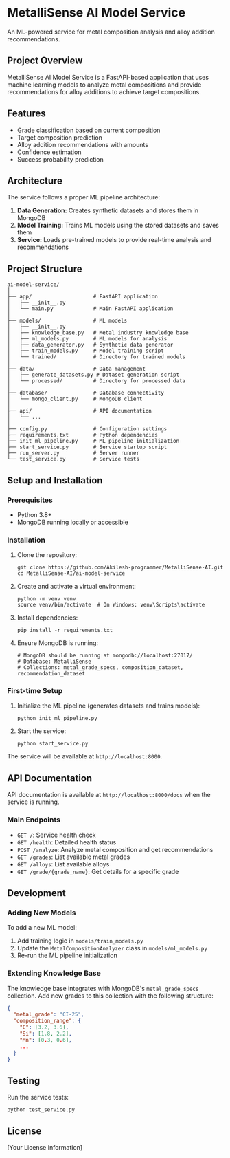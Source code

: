 # MetalliSense AI Model Service

An ML-powered service for metal composition analysis and alloy addition recommendations.

## Project Overview

MetalliSense AI Model Service is a FastAPI-based application that uses machine learning models to analyze metal compositions and provide recommendations for alloy additions to achieve target compositions.

## Features

- Grade classification based on current composition
- Target composition prediction
- Alloy addition recommendations with amounts
- Confidence estimation
- Success probability prediction

## Architecture

The service follows a proper ML pipeline architecture:

1. **Data Generation:** Creates synthetic datasets and stores them in MongoDB
2. **Model Training:** Trains ML models using the stored datasets and saves them
3. **Service:** Loads pre-trained models to provide real-time analysis and recommendations

## Project Structure

```
ai-model-service/
│
├── app/                    # FastAPI application
│   ├── __init__.py
│   └── main.py             # Main FastAPI application
│
├── models/                 # ML models
│   ├── __init__.py
│   ├── knowledge_base.py   # Metal industry knowledge base
│   ├── ml_models.py        # ML models for analysis
│   ├── data_generator.py   # Synthetic data generator
│   ├── train_models.py     # Model training script
│   └── trained/            # Directory for trained models
│
├── data/                   # Data management
│   ├── generate_datasets.py # Dataset generation script
│   └── processed/          # Directory for processed data
│
├── database/               # Database connectivity
│   └── mongo_client.py     # MongoDB client
│
├── api/                    # API documentation
│   └── ...
│
├── config.py               # Configuration settings
├── requirements.txt        # Python dependencies
├── init_ml_pipeline.py     # ML pipeline initialization
├── start_service.py        # Service startup script
├── run_server.py           # Server runner
└── test_service.py         # Service tests
```

## Setup and Installation

### Prerequisites

- Python 3.8+
- MongoDB running locally or accessible

### Installation

1. Clone the repository:
   ```
   git clone https://github.com/Akilesh-programmer/MetalliSense-AI.git
   cd MetalliSense-AI/ai-model-service
   ```

2. Create and activate a virtual environment:
   ```
   python -m venv venv
   source venv/bin/activate  # On Windows: venv\Scripts\activate
   ```

3. Install dependencies:
   ```
   pip install -r requirements.txt
   ```

4. Ensure MongoDB is running:
   ```
   # MongoDB should be running at mongodb://localhost:27017/
   # Database: MetalliSense
   # Collections: metal_grade_specs, composition_dataset, recommendation_dataset
   ```

### First-time Setup

1. Initialize the ML pipeline (generates datasets and trains models):
   ```
   python init_ml_pipeline.py
   ```

2. Start the service:
   ```
   python start_service.py
   ```

The service will be available at `http://localhost:8000`.

## API Documentation

API documentation is available at `http://localhost:8000/docs` when the service is running.

### Main Endpoints

- `GET /`: Service health check
- `GET /health`: Detailed health status
- `POST /analyze`: Analyze metal composition and get recommendations
- `GET /grades`: List available metal grades
- `GET /alloys`: List available alloys
- `GET /grade/{grade_name}`: Get details for a specific grade

## Development

### Adding New Models

To add a new ML model:

1. Add training logic in `models/train_models.py`
2. Update the `MetalCompositionAnalyzer` class in `models/ml_models.py`
3. Re-run the ML pipeline initialization

### Extending Knowledge Base

The knowledge base integrates with MongoDB's `metal_grade_specs` collection. Add new grades to this collection with the following structure:

```json
{
  "metal_grade": "CI-25",
  "composition_range": {
    "C": [3.2, 3.6],
    "Si": [1.8, 2.2],
    "Mn": [0.3, 0.6],
    ...
  }
}
```

## Testing

Run the service tests:
```
python test_service.py
```

## License

[Your License Information]
